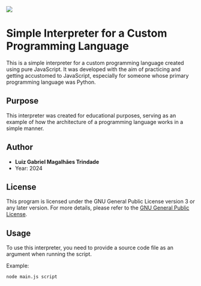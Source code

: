 <image src="https://www.gnu.org/graphics/gplv3-127x51.png">

# Simple Interpreter for a Custom Programming Language

This is a simple interpreter for a custom programming language created using pure JavaScript. It was developed with the aim of practicing and getting accustomed to JavaScript, especially for someone whose primary programming language was Python.

## Purpose
This interpreter was created for educational purposes, serving as an example of how the architecture of a programming language works in a simple manner.

## Author
- **Luiz Gabriel Magalhães Trindade**
- Year: 2024

## License
This program is licensed under the GNU General Public License version 3 or any later version. For more details, please refer to the [GNU General Public License](https://www.gnu.org/licenses/).

## Usage
To use this interpreter, you need to provide a source code file as an argument when running the script.

Example:
```bash
node main.js script
```

